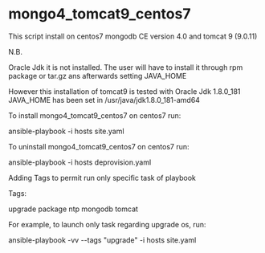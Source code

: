 # mongo4_tomcat9_centos7

This script install on centos7 mongodb CE version 4.0 and tomcat 9 (9.0.11)

N.B.

Oracle Jdk it is not installed. The user will have to install it through rpm package or tar.gz ans afterwards setting JAVA_HOME


However this installation of tomcat9 is tested with Oracle Jdk 1.8.0_181
JAVA_HOME has been set in /usr/java/jdk1.8.0_181-amd64


To install mongo4_tomcat9_centos7 on centos7 run:

ansible-playbook -i hosts site.yaml

To uninstall mongo4_tomcat9_centos7 on centos7 run:

ansible-playbook -i hosts deprovision.yaml

Adding Tags to permit run only specific task of playbook

Tags:

upgrade
package
ntp
mongodb
tomcat


For example, to launch only task regarding upgrade os, run:
 
ansible-playbook -vv --tags "upgrade" -i hosts site.yaml
